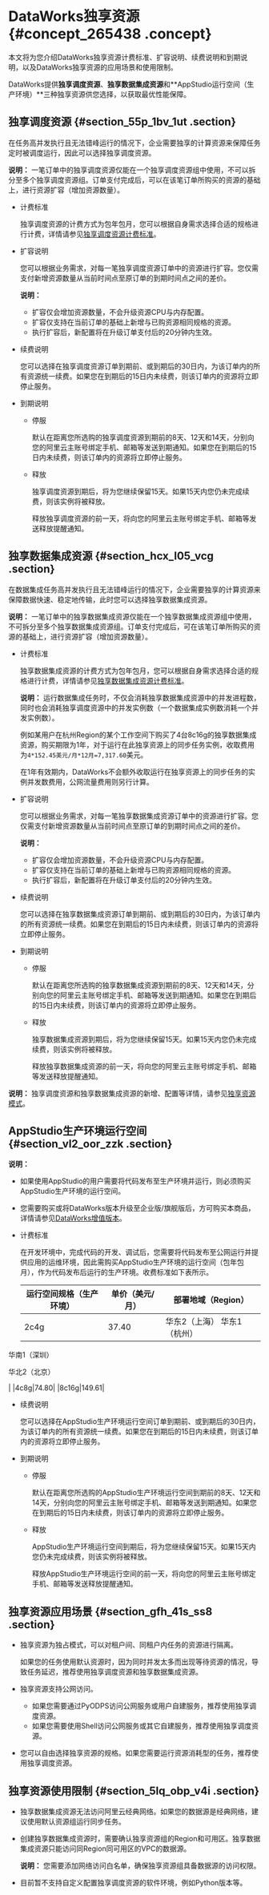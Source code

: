 # DataWorks独享资源 {#concept_265438 .concept}

本文将为您介绍DataWorks独享资源计费标准、扩容说明、续费说明和到期说明，以及DataWorks独享资源的应用场景和使用限制。

DataWorks提供**独享调度资源**、**独享数据集成资源**和**AppStudio运行空间（生产环境）**三种独享资源供您选择，以获取最优性能保障。

## 独享调度资源 {#section_55p_1bv_1ut .section}

在任务高并发执行且无法错峰运行的情况下，企业需要独享的计算资源来保障任务定时被调度运行，因此可以选择独享调度资源。

**说明：** 一笔订单中的独享调度资源仅能在一个独享调度资源组中使用，不可以拆分至多个独享调度资源组。订单支付完成后，可以在该笔订单所购买的资源的基础上，进行资源扩容（增加资源数量）。

-   计费标准

    独享调度资源的计费方式为包年包月，您可以根据自身需求选择合适的规格进行计费，详情请参见[独享调度资源计费标准](intl.zh-CN/产品定价/附录/独享调度资源计费标准.md#)。

-   扩容说明

    您可以根据业务需求，对每一笔独享调度资源订单中的资源进行扩容。您仅需支付新增资源数量从当前时间点至原订单的到期时间点之间的差价。

    **说明：** 

    -   扩容仅会增加资源数量，不会升级资源CPU与内存配置。
    -   扩容仅支持在当前订单的基础上新增与已购资源相同规格的资源。
    -   执行扩容后，新配置将在升级订单支付后的20分钟内生效。
-   续费说明

    您可以选择在独享调度资源订单到期前、或到期后的30日内，为该订单内的所有资源统一续费。如果您在到期后的15日内未续费，则该订单内的资源将立即停止服务。

-   到期说明
    -   停服

        默认在距离您所选购的独享调度资源到期前的8天、12天和14天，分别向您的阿里云主账号绑定手机、邮箱等发送到期通知。如果您在到期后的15日内未续费，则该订单内的资源将立即停止服务。

    -   释放

        独享调度资源到期后，将为您继续保留15天。如果15天内您仍未完成续费，则该实例将被释放。

        释放独享调度资源的前一天，将向您的阿里云主账号绑定手机、邮箱等发送释放提醒通知。


## 独享数据集成资源 {#section_hcx_l05_vcg .section}

在数据集成任务高并发执行且无法错峰运行的情况下，企业需要独享的计算资源来保障数据快速、稳定地传输，此时您可以选择独享数据集成资源。

**说明：** 一笔订单中的独享数据集成资源仅能在一个独享数据集成资源组中使用，不可拆分至多个独享数据集成资源组。订单支付完成后，可在该笔订单所购买的资源的基础上，进行资源扩容（增加资源数量）。

-   计费标准

    独享数据集成资源的计费方式为包年包月，您可以根据自身需求选择合适的规格进行计费，详情请参见[独享数据集成资源计费标准](intl.zh-CN/产品定价/附录/独享数据集成资源计费标准.md#)。

    **说明：** 运行数据集成任务时，不仅会消耗独享数据集成资源中的并发进程数，同时也会消耗独享调度资源中的并发实例数（一个数据集成实例数消耗一个并发实例数）。

    例如某用户在杭州Region的某个工作空间下购买了4台8c16g的独享数据集成资源，购买期限为1年，对于运行在此独享资源上的同步任务实例，收取费用为`4*152.45美元/月*12月=7,317.60`美元。

    在1年有效期内，DataWorks不会额外收取运行在独享资源上的同步任务的实例并发数费用，公网流量费用则另行计算。

-   扩容说明

    您可以根据业务需求，对每一笔独享数据集成资源订单中的资源进行扩容。您仅需支付新增资源数量从当前时间点至原订单的到期时间点之间的差价。

    **说明：** 

    -   扩容仅会增加资源数量，不会升级资源CPU与内存配置。
    -   扩容仅支持在当前订单的基础上新增与已购资源相同规格的资源。
    -   执行扩容后，新配置将在升级订单支付后的20分钟内生效。
-   续费说明

    您可以选择在独享数据集成资源订单到期前、或到期后的30日内，为该订单内的所有资源统一续费。如果您在到期后的15日内未续费，则该订单内的资源将立即停止服务。

-   到期说明
    -   停服

        默认在距离您所选购的独享数据集成资源到期前的8天、12天和14天，分别向您的阿里云主账号绑定手机、邮箱等发送到期通知。如果您在到期后的15日内未续费，则该订单内的资源将立即停止服务。

    -   释放

        独享数据集成资源到期后，将为您继续保留15天。如果15天内您仍未完成续费，则该实例将被释放。

        释放独享数据集成资源的前一天，将向您的阿里云主账号绑定手机、邮箱等发送释放提醒通知。


**说明：** 独享调度资源和独享数据集成资源的新增、配置等详情，请参见[独享资源模式](../../../../intl.zh-CN/使用指南/管理控制台/独享资源模式.md#)。

## AppStudio生产环境运行空间 {#section_vl2_oor_zzk .section}

**说明：** 

-   如果使用AppStudio的用户需要将代码发布至生产环境并运行，则必须购买AppStudio生产环境的运行空间。
-   您需要购买或将DataWorks版本升级至企业版/旗舰版后，方可购买本商品，详情请参见[DataWorks增值版本](intl.zh-CN/产品定价/预付费（包年包月）/DataWorks增值版本.md#)。

-   计费标准

    在开发环境中，完成代码的开发、调试后，您需要将代码发布至公网运行并提供应用的运维环境，因此需购买AppStudio生产环境的运行空间（包年包月），作为代码发布后运行的生产环境。收费标准如下表所示。

    |运行空间规格（生产环境）|单价（美元/月）|部署地域（Region）|
    |------------|--------|------------|
    |2c4g|37.40|华东2（上海） 华东1（杭州）

 华南1（深圳）

 华北2（北京）

 |
    |4c8g|74.80|
    |8c16g|149.61|

-   续费说明

    您可以选择在AppStudio生产环境运行空间订单到期前、或到期后的30日内，为该订单内的所有资源统一续费。如果您在到期后的15日内未续费，则该订单内的资源将立即停止服务。

-   到期说明
    -   停服

        默认在距离您所选购的AppStudio生产环境运行空间到期前的8天、12天和14天，分别向您的阿里云主账号绑定手机、邮箱等发送到期通知。如果您在到期后的15日内未续费，则该订单内的资源将立即停止服务。

    -   释放

        AppStudio生产环境运行空间到期后，将为您继续保留15天。如果15天内您仍未完成续费，则该实例将被释放。

        释放AppStudio生产环境运行空间的前一天，将向您的阿里云主账号绑定手机、邮箱等发送释放提醒通知。


## 独享资源应用场景 {#section_gfh_41s_ss8 .section}

-   独享资源为独占模式，可以对租户间、同租户内任务的资源进行隔离。

    如果您的任务使用默认资源时，因为同时并发太多而出现等待资源的情况，导致任务延迟，推荐使用独享调度资源和独享数据集成资源。

-   独享资源支持公网访问。
    -   如果您需要通过PyODPS访问公网服务或用户自建服务，推荐使用独享调度资源。
    -   如果您需要使用Shell访问公网服务或其它自建服务，推荐使用独享调度资源。
-   您可以自由选择独享资源的规格。如果您需要运行资源消耗型的任务，推荐使用独享调度资源。

## 独享资源使用限制 {#section_5lq_obp_v4i .section}

-   独享数据集成资源无法访问阿里云经典网络。如果您的数据源是经典网络，建议使用默认资源组运行同步任务。
-   创建独享数据集成资源时，需要确认独享资源组的Region和可用区。独享数据集成资源只能访问同Region同可用区的VPC的数据源。

    **说明：** 您需要添加网络访问白名单，确保独享资源组具备数据源的访问权限。

-   目前暂不支持自定义配置独享调度资源的软件环境，例如Python版本等。

